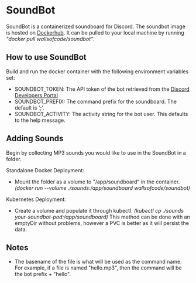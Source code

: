 # SoundBot
SoundBot is a containerized soundboard for Discord. The soundbot image is hosted on [Dockerhub](https://hub.docker.com/repository/docker/wallsofcode/soundbot).
It can be pulled to your local machine by running _"docker pull wallsofcode/soundbot"_.

## How to use SoundBot
Build and run the docker container with the following environment variables set:
* SOUNDBOT_TOKEN: The API token of the bot retrieved from the [Discord Developers Portal](https://discord.com/developers/applications)
* SOUNDBOT_PREFIX: The command prefix for the soundboard. The default is ';'.
* SOUNDBOT_ACTIVITY: The activity string for the bot user. This defaults to the help message.

## Adding Sounds
Begin by collecting MP3 sounds you would like to use in the SoundBot in a folder. 

Standalone Docker Deployment:
* Mount the folder as a volume to "/app/soundboard" in the container. _(docker run --volume ./sounds:/app/soundboard wallsofcode/soundbot)_

Kubernetes Deployment:
* Create a volume and populate it through kubectl. _(kubectl cp ./sounds your-soundbot-pod:/app/soundboard)_
  This method can be done with an emptyDir without problems, however a PVC is better as it will persist the data.  


## Notes
* The basename of the file is what will be used as the command name. For example, if a file is 
  named "hello.mp3", then the command will be the bot prefix + "hello".
